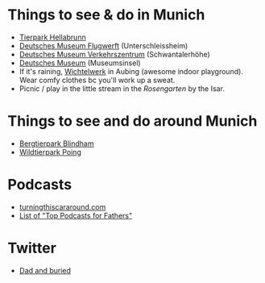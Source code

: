 # Things to see & do in Munich
* [Tierpark Hellabrunn](http://www.hellabrunn.de/en/)
* [Deutsches Museum Flugwerft](http://www.deutsches-museum.de/en/flugwerft/information/) (Unterschleissheim)
* [Deutsches Museum Verkehrszentrum](http://www.deutsches-museum.de/en/verkehrszentrum/information/) (Schwantalerhöhe)
* [Deutsches Museum](http://www.deutsches-museum.de/en/information) (Museumsinsel)
* If it's raining, [Wichtelwerk](http://www.wichtel-werk.de/) in Aubing (awesome indoor playground). Wear comfy clothes bc you'll work up a sweat.
* Picnic / play in the little stream in the *Rosengarten* by the Isar. 

# Things to see and do around Munich
* [Bergtierpark Blindham](http://www.bergtierpark.de/)
* [Wildtierpark Poing](http://www.wildpark-poing.net/)

# Podcasts
* [turningthiscararound.com](http://turningthiscararound.com/)
* [List of "Top Podcasts for Fathers"](http://fatherhood.about.com/od/dadsblogs/tp/Top-Ten-Podcasts-for-Fathers.htm)

# Twitter
* [Dad and buried](http://twitter.com/dadandburied)

